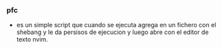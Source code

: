 ### pfc 

- es un simple script que cuando se ejecuta agrega en un fichero con el shebang y le da persisos de ejecucion y luego abre con el editor de texto nvim.


